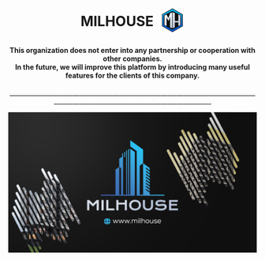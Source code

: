 <h1 align="center">
  MILHOUSE
  <img align="center" src="/assets/img/icons/webIcons/favicon-96x96.png" style="padding: 0 0 8px 8px; max-height: 48px;" />
</h1>

<h4 align="center">
  This organization does not enter into any partnership or cooperation with other companies.
  <br>In the future, we will improve this platform by introducing many useful features for the clients of this company.
</h4>

<p align="center">________________________________________________________________________________________________________________________________</p>

<img align="center" src="/assets/img/other/githubIntro.png"/>
